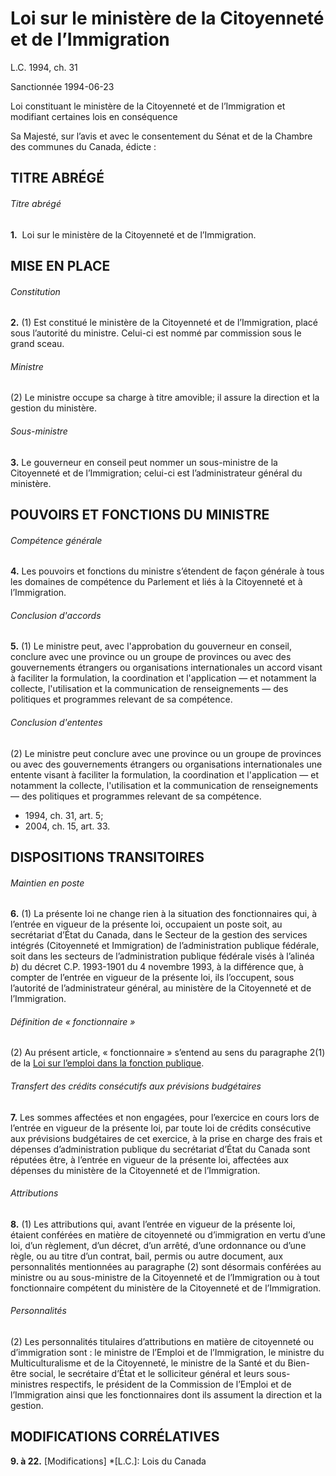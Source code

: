 # Loi sur le ministère de la Citoyenneté et de l’Immigration

L.C. 1994, ch. 31

Sanctionnée 1994-06-23

Loi constituant le ministère de la Citoyenneté et de l’Immigration et modifiant certaines lois en conséquence

Sa Majesté, sur l’avis et avec le consentement du Sénat et de la Chambre des communes du Canada, édicte :

## TITRE ABRÉGÉ

###### Titre abrégé

**1.**  Loi sur le ministère de la Citoyenneté et de l’Immigration.

## MISE EN PLACE

###### Constitution

**2.** (1) Est constitué le ministère de la Citoyenneté et de l’Immigration, placé sous l’autorité du ministre. Celui-ci est nommé par commission sous le grand sceau.

###### Ministre

(2) Le ministre occupe sa charge à titre amovible; il assure la direction et la gestion du ministère.

###### Sous-ministre

**3.** Le gouverneur en conseil peut nommer un sous-ministre de la Citoyenneté et de l’Immigration; celui-ci est l’administrateur général du ministère.

## POUVOIRS ET FONCTIONS DU MINISTRE

###### Compétence générale

**4.** Les pouvoirs et fonctions du ministre s’étendent de façon générale à tous les domaines de compétence du Parlement et liés à la Citoyenneté et à l’Immigration.

###### Conclusion d'accords

**5.** (1) Le ministre peut, avec l'approbation du gouverneur en conseil, conclure avec une province ou un groupe de provinces ou avec des gouvernements étrangers ou organisations internationales un accord visant à faciliter la formulation, la coordination et l'application — et notamment la collecte, l'utilisation et la communication de renseignements — des politiques et programmes relevant de sa compétence.

###### Conclusion d'ententes

(2) Le ministre peut conclure avec une province ou un groupe de provinces ou avec des gouvernements étrangers ou organisations internationales une entente visant à faciliter la formulation, la coordination et l'application — et notamment la collecte, l'utilisation et la communication de renseignements — des politiques et programmes relevant de sa compétence.

  * 1994, ch. 31, art. 5;
  * 2004, ch. 15, art. 33.

## DISPOSITIONS TRANSITOIRES

###### Maintien en poste

**6.** (1) La présente loi ne change rien à la situation des fonctionnaires qui, à l’entrée en vigueur de la présente loi, occupaient un poste soit, au secrétariat d’État du Canada, dans le Secteur de la gestion des services intégrés (Citoyenneté et Immigration) de l’administration publique fédérale, soit dans les secteurs de l’administration publique fédérale visés à l’alinéa _b_) du décret C.P. 1993-1901 du 4 novembre 1993, à la différence que, à compter de l’entrée en vigueur de la présente loi, ils l’occupent, sous l’autorité de l’administrateur général, au ministère de la Citoyenneté et de l’Immigration.

###### Définition de « fonctionnaire »

(2) Au présent article, « fonctionnaire » s’entend au sens du paragraphe 2(1) de la [Loi sur l’emploi dans la fonction publique](/canada/fra/lois/P/P-33.01.md).

###### Transfert des crédits consécutifs aux prévisions budgétaires

**7.** Les sommes affectées et non engagées, pour l’exercice en cours lors de l’entrée en vigueur de la présente loi, par toute loi de crédits consécutive aux prévisions budgétaires de cet exercice, à la prise en charge des frais et dépenses d’administration publique du secrétariat d’État du Canada sont réputées être, à l’entrée en vigueur de la présente loi, affectées aux dépenses du ministère de la Citoyenneté et de l’Immigration.

###### Attributions

**8.** (1) Les attributions qui, avant l’entrée en vigueur de la présente loi, étaient conférées en matière de citoyenneté ou d’immigration en vertu d’une loi, d’un règlement, d’un décret, d’un arrêté, d’une ordonnance ou d’une règle, ou au titre d’un contrat, bail, permis ou autre document, aux personnalités mentionnées au paragraphe (2) sont désormais conférées au ministre ou au sous-ministre de la Citoyenneté et de l’Immigration ou à tout fonctionnaire compétent du ministère de la Citoyenneté et de l’Immigration.

###### Personnalités

(2) Les personnalités titulaires d’attributions en matière de citoyenneté ou d’immigration sont : le ministre de l’Emploi et de l’Immigration, le ministre du Multiculturalisme et de la Citoyenneté, le ministre de la Santé et du Bien-être social, le secrétaire d’État et le solliciteur général et leurs sous-ministres respectifs, le président de la Commission de l’Emploi et de l’Immigration ainsi que les fonctionnaires dont ils assument la direction et la gestion.

## MODIFICATIONS CORRÉLATIVES

**9\. à 22.** [Modifications]
  *[L.C.]: Lois du Canada
